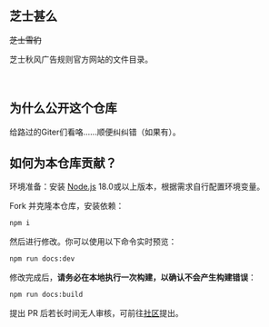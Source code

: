 ## 芝士甚么

~~芝士雪豹~~

芝士秋风广告规则官方网站的文件目录。

<br>

## 为什么公开这个仓库

给路过的Giter们看咯......顺便纠纠错（如果有）。

## 如何为本仓库贡献？

环境准备：安装 [Node.js](https://nodejs.org/) 18.0或以上版本，根据需求自行配置环境变量。

Fork 并克隆本仓库，安装依赖：

```sh
npm i
```

然后进行修改。你可以使用以下命令实时预览：

```sh
npm run docs:dev
```

修改完成后，**请务必在本地执行一次构建，以确认不会产生构建错误**：

```sh
npm run docs:build
```

提出 PR 后若长时间无人审核，可前往[社区](https://awavenue.top/Support.html#%E7%94%A8%E6%88%B7%E4%BA%A4%E6%B5%81)提出。
